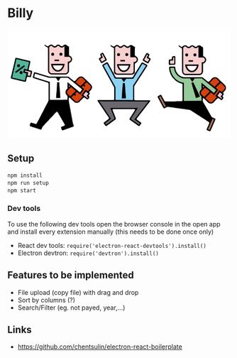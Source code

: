 # Billy

![billy](concept/accountants.png)

## Setup

```bash
npm install
npm run setup
npm start
```

### Dev tools
To use the following dev tools open the browser console in the open app and install every extension manually (this needs to be done once only)

* React dev tools: `require('electron-react-devtools').install()`
* Electron devtron: `require('devtron').install()`

## Features to be implemented
* File upload (copy file) with drag and drop
* Sort by columns (?)
* Search/Filter (eg. not payed, year,...)

## Links
* https://github.com/chentsulin/electron-react-boilerplate